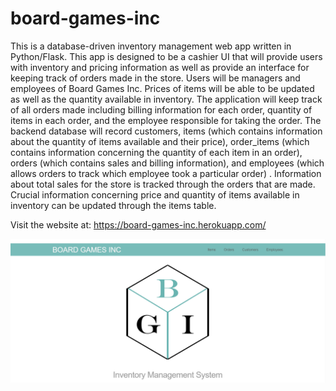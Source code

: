 # board-games-inc

This is a database-driven inventory management web app written in Python/Flask. This app is designed to be a cashier UI that will provide users with inventory and pricing information as well as provide an interface for keeping track of orders made in the store.  Users will be managers and employees of Board Games Inc.  Prices of items will be able to be updated as well as the quantity available in inventory. The application will keep track of all orders made including billing information for each order, quantity of items in each order, and the employee responsible for taking the order.  The backend database will record customers, items (which contains information about the quantity of items available and their price), order_items (which contains information concerning the quantity of each item in an order), orders (which contains sales and billing information), and employees (which allows orders to track which employee took a particular order) .  Information about total sales for the store is tracked through the orders that are made.  Crucial information concerning price and quantity of items available in inventory can be updated through the items table.

Visit the website at: https://board-games-inc.herokuapp.com/

![screenshot1](img/board_games_inc.png)